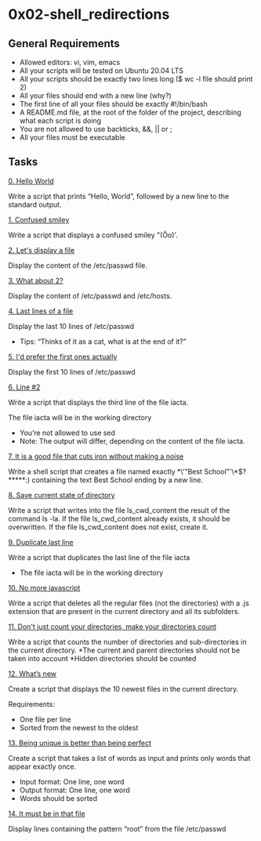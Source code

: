 # 0x02-shell_redirections

## General Requirements
* Allowed editors: vi, vim, emacs
* All your scripts will be tested on Ubuntu 20.04 LTS
* All your scripts should be exactly two lines long ($ wc -l file should print 2)
* All your files should end with a new line (why?)
* The first line of all your files should be exactly #!/bin/bash
* A README.md file, at the root of the folder of the project, describing what each script is doing
* You are not allowed to use backticks, &&, || or ;
* All your files must be executable

## Tasks
[0. Hello World](https://github.com/Mfuseini10/alx-system_engineering-devops/blob/master/0x02-shell_redirections/0-hello_world)

Write a script that prints “Hello, World”, followed by a new line to the standard output.

[1. Confused smiley](https://github.com/Mfuseini10/alx-system_engineering-devops/blob/master/0x02-shell_redirections/1-confused_smiley)

Write a script that displays a confused smiley "(Ôo)'.

[2. Let's display a file](https://github.com/Mfuseini10/alx-system_engineering-devops/blob/master/0x02-shell_redirections/2-hellofile)

Display the content of the /etc/passwd file.

[3. What about 2?](https://github.com/Mfuseini10/alx-system_engineering-devops/blob/master/0x02-shell_redirections/3-twofiles)

Display the content of /etc/passwd and /etc/hosts.

[4. Last lines of a file](https://github.com/Mfuseini10/alx-system_engineering-devops/blob/master/0x02-shell_redirections/4-lastlines)

Display the last 10 lines of /etc/passwd
* Tips: “Thinks of it as a cat, what is at the end of it?”

[5. I'd prefer the first ones actually](https://github.com/Mfuseini10/alx-system_engineering-devops/blob/master/0x02-shell_redirections/5-firstlines)

Display the first 10 lines of /etc/passwd

[6. Line #2](https://github.com/Mfuseini10/alx-system_engineering-devops/blob/master/0x02-shell_redirections/6-third_line)

Write a script that displays the third line of the file iacta.

The file iacta will be in the working directory
* You’re not allowed to use sed
* Note: The output will differ, depending on the content of the file iacta.

[7. It is a good file that cuts iron without making a noise](https://github.com/Mfuseini10/alx-system_engineering-devops/blob/master/0x02-shell_redirections/7-file)

Write a shell script that creates a file named exactly \*\\'"Best School"\'\\*$\?\*\*\*\*\*:) containing the text Best School ending by a new line.

[8. Save current state of directory](https://github.com/Mfuseini10/alx-system_engineering-devops/blob/master/0x02-shell_redirections/8-cwd_state)

Write a script that writes into the file ls_cwd_content the result of the command ls -la. If the file ls_cwd_content already exists, it should be overwritten. If the file ls_cwd_content does not exist, create it.

[9. Duplicate last line](https://github.com/Mfuseini10/alx-system_engineering-devops/blob/master/0x02-shell_redirections/9-duplicate_last_line)

Write a script that duplicates the last line of the file iacta

* The file iacta will be in the working directory

[10. No more javascript](https://github.com/Mfuseini10/alx-system_engineering-devops/blob/master/0x02-shell_redirections/10-no_more_js)

Write a script that deletes all the regular files (not the directories) with a .js extension that are present in the current directory and all its subfolders.

[11. Don't just count your directories, make your directories count](https://github.com/Mfuseini10/alx-system_engineering-devops/blob/master/0x02-shell_redirections/11-directories)

Write a script that counts the number of directories and sub-directories in the current directory.
*The current and parent directories should not be taken into account
*Hidden directories should be counted

[12. What’s new](https://github.com/Mfuseini10/alx-system_engineering-devops/blob/master/0x02-shell_redirections/12-newest_files)

Create a script that displays the 10 newest files in the current directory.

Requirements:
* One file per line
* Sorted from the newest to the oldest

[13. Being unique is better than being perfect](https://github.com/Mfuseini10/alx-system_engineering-devops/blob/master/0x02-shell_redirections/13-unique)

Create a script that takes a list of words as input and prints only words that appear exactly once.
* Input format: One line, one word
* Output format: One line, one word
* Words should be sorted

[14. It must be in that file](https://github.com/Mfuseini10/alx-system_engineering-devops/blob/master/0x02-shell_redirections/14-findthatword)

Display lines containing the pattern “root” from the file /etc/passwd
